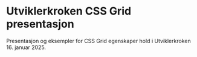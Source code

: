 # Utviklerkroken CSS Grid presentasjon

Presentasjon og eksempler for CSS Grid egenskaper hold i Utviklerkroken 16. januar 2025.
